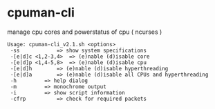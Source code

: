 # cpuman-cli
manage cpu cores and powerstatus of cpu ( ncurses )

    Usage: cpuman-cli_v2.1.sh <options> 
     -ss			=> show system specifications 
     -[e|d]c <1,2-3,4>	=> (e)nable (d)isable core 
     -[e|d]p <1,4-5,8>	=> (e)nable (d)isable cpu 
     -[e|d]h 		=> (e)nable (d)isable hyperthreading 
     -[e|d]a 		=> (e)nable (d)isable all CPUs and hyperthreading
     -h			=> help dialog 
     -m			=> monochrome output 
     -i			=> show script information 
     -cfrp			=> check for required packets 

